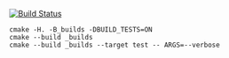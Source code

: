 [![Build Status](https://travis-ci.org/MWildFire/vector_example.svg?branch=master)](https://travis-ci.org/justcppdev/vector_example)

```
cmake -H. -B_builds -DBUILD_TESTS=ON
cmake --build _builds
cmake --build _builds --target test -- ARGS=--verbose
```
